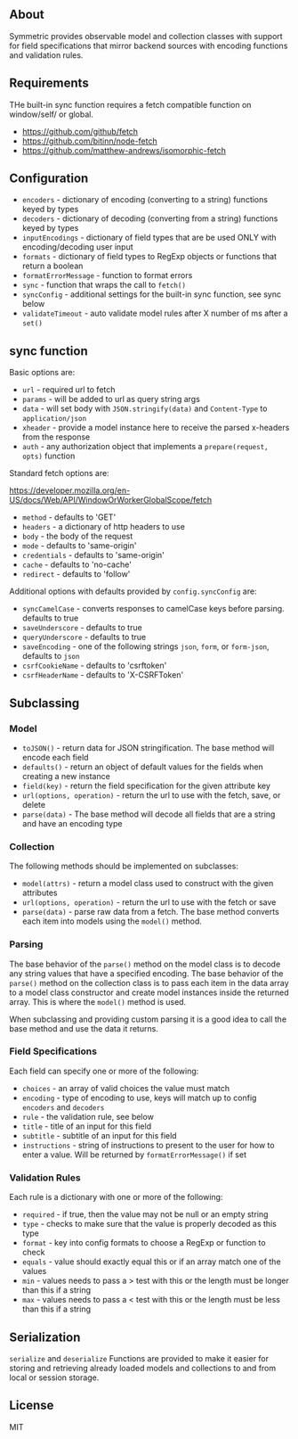 About
-------------------------------

Symmetric provides observable model and collection classes with support for field specifications that mirror backend sources with encoding functions and validation rules. 

Requirements
-------------------------------

THe built-in sync function requires a fetch compatible function on window/self/ or global.

* https://github.com/github/fetch
* https://github.com/bitinn/node-fetch
* https://github.com/matthew-andrews/isomorphic-fetch

Configuration
-------------------------------

* `encoders` - dictionary of encoding (converting to a string) functions keyed by types
* `decoders` - dictionary of decoding (converting from a string) functions keyed by types
* `inputEncodings` - dictionary of field types that are be used ONLY with encoding/decoding user input
* `formats` - dictionary of field types to RegExp objects or functions that return a boolean
* `formatErrorMessage` - function to format errors
* `sync` - function that wraps the call to `fetch()`
* `syncConfig` - additional settings for the built-in sync function, see sync below
* `validateTimeout` - auto validate model rules after X number of ms after a `set()`

sync function
-------------------------------

Basic options are:

* `url` - required url to fetch
* `params` - will be added to url as query string args
* `data` - will set body with `JSON.stringify(data)` and `Content-Type` to `application/json`
* `xheader` - provide a model instance here to receive the parsed x-headers from the response
* `auth` - any authorization object that implements a `prepare(request, opts)` function

Standard fetch options are:

https://developer.mozilla.org/en-US/docs/Web/API/WindowOrWorkerGlobalScope/fetch

* `method` - defaults to 'GET'
* `headers` - a dictionary of http headers to use
* `body` - the body of the request
* `mode` - defaults to 'same-origin'
* `credentials` - defaults to 'same-origin'
* `cache` - defaults to 'no-cache'
* `redirect` - defaults to 'follow'

Additional options with defaults provided by `config.syncConfig` are:

* `syncCamelCase` - converts responses to camelCase keys before parsing. defaults to true
* `saveUnderscore` - defaults to true
* `queryUnderscore` - defaults to true
* `saveEncoding` - one of the following strings `json`, `form`, or `form-json`, defaults to `json`
* `csrfCookieName` - defaults to 'csrftoken'
* `csrfHeaderName` - defaults to 'X-CSRFToken'

Subclassing
-------------------------------

### Model

* `toJSON()` - return data for JSON stringification. The base method will encode each field
* `defaults()` - return an object of default values for the fields when creating a new instance
* `field(key)` - return the field specification for the given attribute key
* `url(options, operation)` - return the url to use with the fetch, save, or delete
* `parse(data)` - The base method will decode all fields that are a string and have an encoding type

### Collection

The following methods should be implemented on subclasses:

* `model(attrs)` - return a model class used to construct with the given attributes
* `url(options, operation)` - return the url to use with the fetch or save
* `parse(data)` - parse raw data from a fetch. The base method converts each item into models using the `model()` method.

### Parsing

The base behavior of the `parse()` method on the model class is to decode any string values that have a specified encoding. The base behavior of the `parse()` method on the collection class is to pass each item in the data array to a model class constructor and create model instances inside the returned array. This is where the `model()` method is used. 

When subclassing and providing custom parsing it is a good idea to call the base method and use the data it returns.

### Field Specifications

Each field can specify one or more of the following:

* `choices` - an array of valid choices the value must match
* `encoding` - type of encoding to use, keys will match up to config `encoders` and `decoders`
* `rule` - the validation rule, see below
* `title` - title of an input for this field
* `subtitle` - subtitle of an input for this field
* `instructions` - string of instructions to present to the user for how to enter a value. Will be returned by `formatErrorMessage()` if set

### Validation Rules

Each rule is a dictionary with one or more of the following:

* `required` - if true, then the value may not be null or an empty string
* `type` - checks to make sure that the value is properly decoded as this type
* `format` - key into config formats to choose a RegExp or function to check
* `equals` - value should exactly equal this or if an array match one of the values
* `min` - values needs to pass a > test with this or the length must be longer than this if a string
* `max` - values needs to pass a < test with this or the length must be less than this if a string

Serialization
-------------------------------

`serialize` and `deserialize` Functions are provided to make it easier for storing and retrieving already loaded models and collections to and from local or session storage.

License
-------------------------------

MIT
